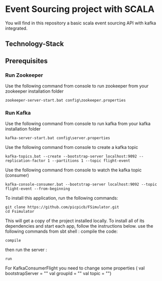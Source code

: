 # Event Sourcing project with SCALA
You will find in this repository a basic scala event sourcing API with kafka integrated.

## Technology-Stack

## Prerequisites

### Run Zookeeper
Use the following command from console to run zookeeper from your zookeeper installation folder

```
zookeeper-server-start.bat config\zookeeper.properties
```

### Run Kafka

Use the following command from console to run kafka from your kafka installation folder

```
kafka-server-start.bat config\server.properties
```

Use the following command from console to create a kafka topic

```
kafka-topics.bat --create --bootstrap-server localhost:9092 --replication-factor 1 --partitions 1 --topic flight-event
```

Use the following command from console to watch the kafka topic (consumer)

```
kafka-console-consumer.bat --bootstrap-server localhost:9092 --topic flight-event --from-beginning
```

To install this application, run the following commands:
```
git clone https://github.com/picpicb/FSimulator.git
cd Fsimulator
```
This will get a copy of the project installed locally. To install all of its dependencies and start each app, follow the instructions below.
use the following commands from sbt shell :
compile the code:
```
compile
```
then run the server :
```
run
```
For KafkaConsumerFlight you need to change some properties 
(  val bootstrapServer = ""
   val groupId = ""
   val topic = "")